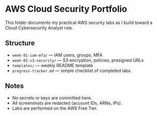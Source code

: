 # AWS Cloud Security Portfolio

This folder documents my practical AWS security labs as I build toward a Cloud Cybersecurity Analyst role.

## Structure
- `week-01-iam-mfa/` — IAM users, groups, MFA
- `week-02-s3-security/` — S3 encryption, policies, presigned URLs
- `templates/` — weekly README template
- `progress-tracker.md` — simple checklist of completed labs

## Notes
- No secrets or keys are committed here.
- All screenshots are redacted (account IDs, ARNs, IPs).
- Labs are performed on the AWS Free Tier.